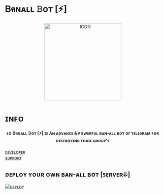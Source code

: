 # Ᏼคɴᴀʟʟ 𝙱ᴏᴛ [⚡️]

<p align="center"><img src="https://telegra.ph/file/c3b9e59561af499945d80.jpg" alt="ICON" width="250" height="250"/></p>


# ɪɴꜰᴏ 

<h4 align="center">
ꜱᴏ Ᏼคɴᴀʟʟ 𝙱ᴏᴛ [⚡️] ɪꜱ 𝙰ɴ ᴀᴅᴠᴀɴᴄᴇ & ᴘᴏᴡᴇʀꜰᴜʟ ʙᴀɴ-ᴀʟʟ ʙᴏᴛ ᴏꜰ ᴛᴇʟᴇɢʀᴀᴍ ꜰᴏʀ ᴅᴇꜱᴛʀᴏʏɪɴɢ ᴛᴏxɪᴄ ɢʀᴏᴜᴘ'ꜱ
</h4>

<p>

<a href="https://t.me/fatherOFpaul"> ᴅᴇᴠᴇʟᴏᴘᴇʀ </a>     
    <a href="https://t.me/bonten_mainchats"> sᴜᴘᴘᴏʀᴛ</a> 
 </p>


## ᴅᴇᴘʟᴏʏ ʏᴏᴜʀ ᴏᴡɴ ʙᴀɴ-ᴀʟʟ ʙᴏᴛ [ꜱᴇʀᴠᴇʀ⥥]


[![ᴅᴇᴘʟᴏʏ](https://www.herokucdn.com/deploy/button.svg)](https://heroku.com/deploy?template=https://github.com/yuuichiexe/Banallprobot)

